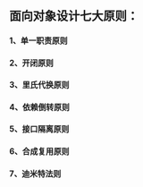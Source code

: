 ## 面向对象设计七大原则：

#### 1、单一职责原则  
#### 2、开闭原则  
#### 3、里氏代换原则  
#### 4、依赖倒转原则  
#### 5、接口隔离原则  
#### 6、合成复用原则  
#### 7、迪米特法则  